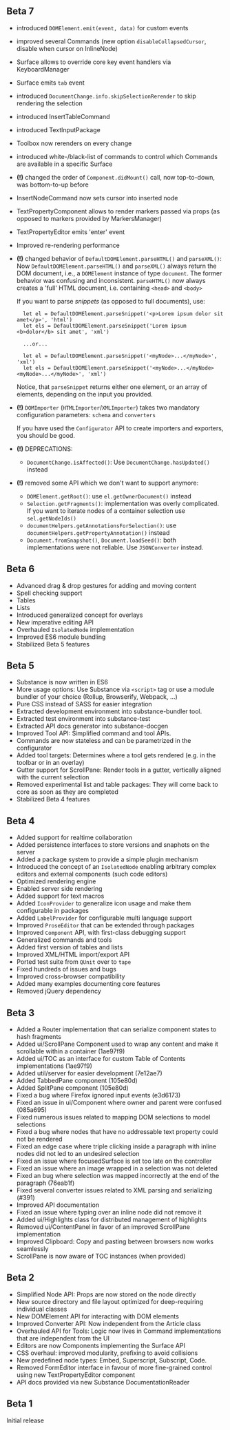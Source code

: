 ## Beta 7

- introduced `DOMElement.emit(event, data)` for custom events
- improved several Commands (new option `disableCollapsedCursor`, disable when cursor on InlineNode)
- Surface allows to override core key event handlers via KeyboardManager
- Surface emits `tab` event
- introduced `DocumentChange.info.skipSelectionRerender` to skip rendering the selection
- introduced InsertTableCommand
- introduced TextInputPackage
- Toolbox now rerenders on every change
- introduced white-/black-list of commands to control which Commands are available in a specific Surface
- **(!)** changed the order of `Component.didMount()` call, now top-to-down, was bottom-to-up before
- InsertNodeCommand now sets cursor into inserted node
- TextPropertyComponent allows to render markers passed via props (as opposed to markers provided by MarkersManager)
- TextPropertyEditor emits 'enter' event
- Improved re-rendering performance
- **(!)** changed behavior of `DefaultDOMElement.parseHTML()` and `parseXML()`:
  Now `DefaultDOMElement.parseHTML()` and `parseXML()` always return the DOM document, i.e., a `DOMElement` instance of type `document`.
  The former behavior was confusing and inconsistent.
  `parseHTML()` now always creates a 'full' HTML document, i.e. containing `<head>` and `<body>`

  If you want to parse *snippets* (as opposed to full documents), use:
  ```
    let el = DefaultDOMElement.parseSnippet('<p>Lorem ipsum dolor sit amet</p>', 'html')
    let els = DefaultDOMElement.parseSnippet('Lorem ipsum <b>dolor</b> sit amet', 'xml')

    ...or...

    let el = DefaultDOMElement.parseSnippet('<myNode>...</myNode>', 'xml')
    let els = DefaultDOMElement.parseSnippet('<myNode>...</myNode><myNode>...</myNode>', 'xml')
  ```
  Notice, that `parseSnippet` returns either one element, or an array of elements, depending on the input you provided.

- **(!)** `DOMImporter` (`HTMLImporter`/`XMLImporter`) takes two mandatory configuration parameters: `schema` and `converters`

  If you have used the `Configurator` API to create importers and exporters, you should be good.
- **(!)** DEPRECATIONS:
  - `DocumentChange.isAffected()`: Use `DocumentChange.hasUpdated()` instead
- **(!)** removed some API which we don't want to support anymore:
  - `DOMElement.getRoot()`: use `el.getOwnerDocument()` instead
  - `Selection.getFragments()`: implementation was overly complicated.
    If you want to iterate nodes of a container selection use `sel.getNodeIds()`
  - `documentHelpers.getAnnotationsForSelection()`: use `documentHelpers.getPropertyAnnotation()` instead
  - `Document.fromSnapshot()`, `Document.loadSeed()`: both implementations were not reliable. Use `JSONConverter` instead.

## Beta 6

- Advanced drag & drop gestures for adding and moving content
- Spell checking support
- Tables
- Lists
- Introduced generalized concept for overlays
- New imperative editing API
- Overhauled `IsolatedNode` implementation
- Improved ES6 module bundling
- Stabilized Beta 5 features

## Beta 5

- Substance is now written in ES6
- More usage options: Use Substance via `<script>` tag or use a module bundler of your choice (Rollup, Browserify, Webpack, ...)
- Pure CSS instead of SASS for easier integration
- Extracted development environment into substance-bundler tool.
- Extracted test environment into substance-test
- Extracted API docs generator into substance-docgen
- Improved Tool API: Simplified command and tool APIs.
- Commands are now stateless and can be parametrized in the configurator
- Added tool targets: Determines where a tool gets rendered (e.g. in the toolbar or in an overlay)
- Gutter support for ScrollPane: Render tools in a gutter, vertically aligned with the current selection
- Removed experimental list and table packages: They will come back to core as soon as they are completed
- Stabilized Beta 4 features

## Beta 4

- Added support for realtime collaboration
- Added persistence interfaces to store versions and snaphots on the server
- Added a package system to provide a simple plugin mechanism
- Introduced the concept of an `IsolatedNode` enabling arbitrary complex editors and external components (such code editors)
- Optimized rendering engine
- Enabled server side rendering
- Added support for text macros
- Added `IconProvider` to generalize icon usage and make them configurable in packages
- Added `LabelProvider` for configurable multi language support
- Improved `ProseEditor` that can be extended through packages
- Improved `Component` API, with first-class debugging support
- Generalized commands and tools
- Added first version of tables and lists
- Improved XML/HTML import/export API
- Ported test suite from `QUnit` over to `tape`
- Fixed hundreds of issues and bugs
- Improved cross-browser compatibility
- Added many examples documenting core features
- Removed jQuery dependency

## Beta 3

- Added a Router implementation that can serialize component states to hash fragments
- Added ui/ScrollPane Component used to wrap any content and make it scrollable within a container (1ae97f9)
- Added ui/TOC as an interface for custom Table of Contents implementations (1ae97f9)
- Added util/server for easier development (7e12ae7)
- Added TabbedPane component (105e80d)
- Added SplitPane component (105e80d)
- Fixed a bug where Firefox ignored input events (e3d6173)
- Fixed an issue in ui/Component where owner and parent were confused (085a695)
- Fixed numerous issues related to mapping DOM selections to model selections
- Fixed a bug where nodes that have no addressable text property could not be rendered
- Fixed an edge case where triple clicking inside a paragraph with inline nodes did not led to an undesired selection
- Fixed an issue where focusedSurface is set too late on the controller
- Fixed an issue where an image wrapped in a selection was not deleted
- Fixed an bug where selection was mapped incorrectly at the end of the paragraph (76eab1f)
- Fixed several converter issues related to XML parsing and serializing (#391)
- Improved API documentation
- Fixed an issue where typing over an inline node did not remove it
- Added ui/Highlights class for distributed management of highlights
- Removed ui/ContentPanel in favor of an improved ScrollPane implementation
- Improved Clipboard: Copy and pasting between browsers now works seamlessly
- ScrollPane is now aware of TOC instances (when provided)

## Beta 2

- Simplified Node API: Props are now stored on the node directly
- New source directory and file layout optimized for deep-requiring individual classes
- New DOMElement API for interacting with DOM elements
- Improved Converter API: Now independent from the Article class
- Overhauled API for Tools: Logic now lives in Command implementations that are independent from the UI
- Editors are now Components implementing the Surface API
- CSS overhaul: improved modularity, prefixing to avoid collisions
- New predefined node types: Embed, Superscript, Subscript, Code.
- Removed FormEditor interface in favour of more fine-grained control using new TextPropertyEditor component
- API docs provided via new Substance DocumentationReader

## Beta 1

Initial release
